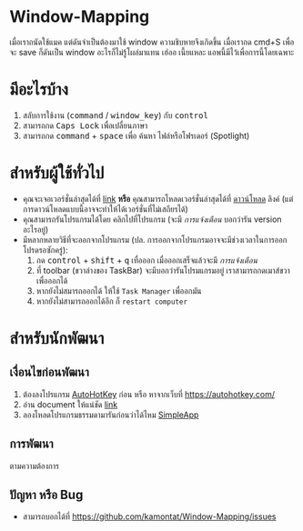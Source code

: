 # Window-Mapping
เมื่อเราถนัดใช้แมค แต่ดันจำเป็นต้องมาใช้ window ความชิบหายจึงเกิดขึ้น เมื่อเรากด cmd+S เพื่อจะ save ก็ดันเป็น window อะไรก็ไม่รู้โผล่มาแทน เฮ่ออ 
เนี้ยแหละ แอพนี้มีไว้เพื่อการนี้โดยเฉพาะ

# มีอะไรบ้าง
1. สลับการใช้งาน (<kbd>command</kbd> / <kbd>window_key</kbd>) กับ <kbd>control</kbd>
2. สามารถกด <kbd>Caps Lock</kbd> เพื่อเปลื่ยนภาษา
3. สามารถกด <kbd>command</kbd> + <kbd>space</kbd> เพื่อ ค้นหา ไฟล์หรือโฟรเดอร์ (Spotlight)

# สำหรับผู้ใช้ทั่วไป
- คุณจะเจอเวอร์ชั่นล่าสุดได้ที่ [link](https://github.com/kamontat/Window-Mapping/releases/latest) **หรือ** คุณสามารถโหลดเวอร์ชั่นล่าสุดได้ที่ [ดาวน์โหลด](https://github.com/kamontat/Window-Mapping/raw/master/production/remapping_key.exe) ลิงค์ (แต่การดาวน์โหลดแบบนี้อาจจะทำให้ได้เวอร์ชั่นที่ไม่เสถียรได้)
- คุณสามารถรันโปรแกรมได้โดย คลิกไปที่โปรแกรม (จะมี *การแจ้งเตือน* บอกว่ารัน version อะไรอยู่) 
- มีหลากหลายวิธีที่จะออกจากโปรแกรม (ปล. การออกจากโปรแกรมอาจจะมีช่วงเวลาในการออก โปรดรอซักครู่):
  1. กด <kbd>control</kbd> + <kbd>shift</kbd> + <kbd>q</kbd> เทื่อออก เมื่อออกเสร็จแล้วจะมี *การแจ้งเตือน*
  2. ที่ toolbar (ขวาล่างของ TaskBar) จะมีบอกว่ารันโปรมแกรมอยู่ เราสามารถกดเมาส์ขวา เพื่อออกได้
  3. หากยังไม่สมารถออกได้ ให้ใช้ `Task Manager` เพื่ออกมัน
  4. หากยังไม่สามารถออกได้อีก ก็ `restart computer`
  
# สำหรับนักพัฒนา
## เงื่อนไขก่อนพัฒนา
1. ต้องลงโปรแกรม [AutoHotKey](https://github.com/kamontat/Window-Mapping/blob/master/library/AutoHotkey_1.1.25.01_setup.exe) ก่อน หรือ หาจากเว็บที่  https://autohotkey.com/
2. อ่าน document ให้แน่ชัด [link](https://autohotkey.com/docs/AutoHotkey.htm)
3. ลองโหลดโปรแกรมธรรมดามารันก่อนว่าได้ไหม [SimpleApp](https://autohotkey.com/docs/Tutorial.htm#s12)

## การพัฒนา
ตามความต้องการ 

## ปัญหา หรือ Bug
- สามารถบอกได้ที่ https://github.com/kamontat/Window-Mapping/issues
